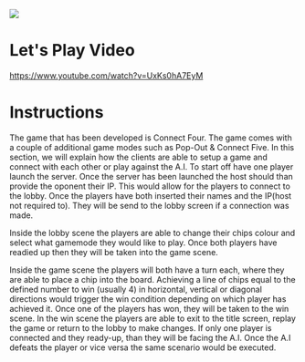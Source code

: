 ![](https://i.imgur.com/yH8duF0.png)

# Let's Play Video
https://www.youtube.com/watch?v=UxKs0hA7EyM
# Instructions

The game that has been developed is Connect Four. The game comes with a couple of additional game modes such as Pop-Out & Connect Five.
In this section, we will explain how the clients are able to setup a game and connect with each other or play against the A.I. 
To start off have one player launch the server. Once the server has been launched the host should than provide the oponent their IP. This would allow for the players to connect to the lobby. Once the players have both inserted their names and the IP(host not required to). They will be send to the lobby screen if a connection was made. 

Inside the lobby scene the players are able to change their chips colour and select what gamemode they would like to play. Once both players have readied up then they will be taken into the game scene.

Inside the game scene the players will both have a turn each, where they are able to place a chip into the board. Achieving a line of chips equal to the defined number to win (usually 4) in horizontal, vertical or diagonal directions would trigger the win condition depending on which player has achieved it. Once one of the players has won, they will be taken to the win scene. In the win scene the players are able to exit to the title screen, replay the game or return to the lobby to make changes.
If only one player is connected and they ready-up, than they will be facing the A.I. Once the A.I defeats the player or vice versa the same scenario would be executed. 
